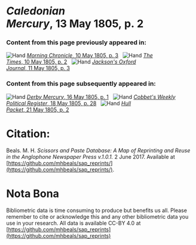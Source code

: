 # *Caledonian Mercury*, 13 May 1805, p. 2  
  
### Content from this page previously appeared in:  
![Hand](http://scissorsandpaste.net/wp-content/uploads/2017/06/smallhandpointer.png) [*Morning Chronicle*, 10 May 1805, p. 3](https://mhbeals.github.io/sap_html/Morning-Chronicle/Morning-Chronicle-10-May-1805-p-3)  
![Hand](http://scissorsandpaste.net/wp-content/uploads/2017/06/smallhandpointer.png) [*The Times*, 10 May 1805, p. 2](https://mhbeals.github.io/sap_html/The-Times/The-Times-10-May-1805-p-2)  
![Hand](http://scissorsandpaste.net/wp-content/uploads/2017/06/smallhandpointer.png) [*Jackson's Oxford Journal*, 11 May 1805, p. 3](https://mhbeals.github.io/sap_html/Jackson's-Oxford-Journal/Jackson's-Oxford-Journal-11-May-1805-p-3)  
  
### Content from this page subsequently appeared in:  
![Hand](http://scissorsandpaste.net/wp-content/uploads/2017/06/smallhandpointer.png) [*Derby Mercury*, 16 May 1805, p. 1](https://mhbeals.github.io/sap_html/Derby-Mercury/Derby-Mercury-16-May-1805-p-1)  
![Hand](http://scissorsandpaste.net/wp-content/uploads/2017/06/smallhandpointer.png) [*Cobbet's Weekly Political Register*, 18 May 1805, p. 28](https://mhbeals.github.io/sap_html/Cobbet's-Weekly-Political-Register/Cobbet's-Weekly-Political-Register-18-May-1805-p-28)  
![Hand](http://scissorsandpaste.net/wp-content/uploads/2017/06/smallhandpointer.png) [*Hull Packet*, 21 May 1805, p. 2](https://mhbeals.github.io/sap_html/Hull-Packet/Hull-Packet-21-May-1805-p-2)  


# Citation: 

Beals. M. H. *Scissors and Paste Database: A Map of Reprinting and Reuse in the Anglophone Newspaper Press v.1.0.1.* 2 June 2017. Available at [https://github.com/mhbeals/sap_reprints/](https://github.com/mhbeals/sap_reprints/). 

# Nota Bona

Bibliometric data is time consuming to produce but benefits us all. Please remember to cite or acknowledge this and any other bibliometric data you use in your research. All data is available CC-BY 4.0 at [https://github.com/mhbeals/sap_reprints](https://github.com/mhbeals/sap_reprints)